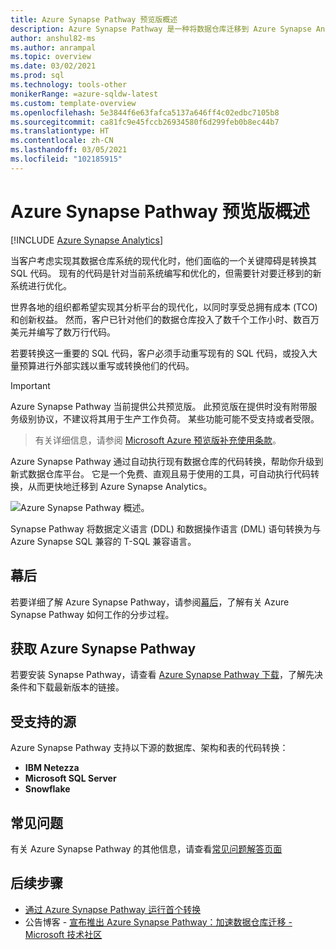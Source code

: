 ```yaml
---
title: Azure Synapse Pathway 预览版概述
description: Azure Synapse Pathway 是一种将数据仓库迁移到 Azure Synapse Analytics 的工具。
author: anshul82-ms
ms.author: anrampal
ms.topic: overview
ms.date: 03/02/2021
ms.prod: sql
ms.technology: tools-other
monikerRange: =azure-sqldw-latest
ms.custom: template-overview
ms.openlocfilehash: 5e3844f6e63fafca5137a646ff4c02edbc7105b8
ms.sourcegitcommit: ca81fc9e45fccb26934580f6d299feb0b8ec44b7
ms.translationtype: HT
ms.contentlocale: zh-CN
ms.lasthandoff: 03/05/2021
ms.locfileid: "102185915"
---
```

# <a name="azure-synapse-pathway-preview-overview"></a>Azure Synapse Pathway 预览版概述
[!INCLUDE [Azure Synapse Analytics](../../includes/applies-to-version/asa.md)]

当客户考虑实现其数据仓库系统的现代化时，他们面临的一个关键障碍是转换其 SQL 代码。 现有的代码是针对当前系统编写和优化的，但需要针对要迁移到的新系统进行优化。

世界各地的组织都希望实现其分析平台的现代化，以同时享受总拥有成本 (TCO) 和创新权益。 然而，客户已针对他们的数据仓库投入了数千个工作小时、数百万美元并编写了数万行代码。
 
若要转换这一重要的 SQL 代码，客户必须手动重写现有的 SQL 代码，或投入大量预算进行外部实践以重写或转换他们的代码。

> [!IMPORTANT]
> Azure Synapse Pathway 当前提供公共预览版。
> 此预览版在提供时没有附带服务级别协议，不建议将其用于生产工作负荷。 某些功能可能不受支持或者受限。
 
> 有关详细信息，请参阅 [Microsoft Azure 预览版补充使用条款](https://azure.microsoft.com/support/legal/preview-supplemental-terms/)。 

Azure Synapse Pathway 通过自动执行现有数据仓库的代码转换，帮助你升级到新式数据仓库平台。 它是一个免费、直观且易于使用的工具，可自动执行代码转换，从而更快地迁移到 Azure Synapse Analytics。

 ![Azure Synapse Pathway 概述。](./media/azure-synapse-pathway-overview/pathway-overview.png) 

Synapse Pathway 将数据定义语言 (DDL) 和数据操作语言 (DML) 语句转换为与 Azure Synapse SQL 兼容的 T-SQL 兼容语言。

## <a name="behind-the-scenes"></a>幕后

若要详细了解 Azure Synapse Pathway，请参阅[幕后](synapse-pathway-behind-the-scenes.md)，了解有关 Azure Synapse Pathway 如何工作的分步过程。

## <a name="get-azure-synapse-pathway"></a>获取 Azure Synapse Pathway

若要安装 Synapse Pathway，请查看 [Azure Synapse Pathway 下载](synapse-pathway-download.md)，了解先决条件和下载最新版本的链接。

## <a name="supported-sources"></a>受支持的源

Azure Synapse Pathway 支持以下源的数据库、架构和表的代码转换：
- **IBM Netezza**
- **Microsoft SQL Server**
- **Snowflake**

## <a name="frequently-asked-questions"></a>常见问题

有关 Azure Synapse Pathway 的其他信息，请查看[常见问题解答页面](pathway-faq.md)

## <a name="next-steps"></a>后续步骤

- [通过 Azure Synapse Pathway 运行首个转换](synapse-pathway-assessment.md)
- 公告博客 - [宣布推出 Azure Synapse Pathway：加速数据仓库迁移 - Microsoft 技术社区](https://techcommunity.microsoft.com/t5/azure-synapse-analytics/announcing-azure-synapse-pathway-turbocharge-your-data-warehouse/ba-p/2176630)